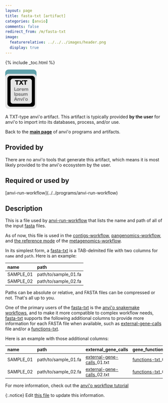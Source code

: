 ```yaml
---
layout: page
title: fasta-txt [artifact]
categories: [anvio]
comments: false
redirect_from: /m/fasta-txt
image:
  featurerelative: ../../../images/header.png
  display: true
---
```



{% include _toc.html %}


<img src="../../images/icons/TXT.png" alt="TXT" style="width:100px; border:none" />

A TXT-type anvi'o artifact. This artifact is typically provided **by the user** for anvi'o to import into its databases, process, and/or use.

Back to the **[main page](../../)** of anvi'o programs and artifacts.

## Provided by


There are no anvi'o tools that generate this artifact, which means it is most likely provided to the anvi'o ecosystem by the user.


## Required or used by


<p style="text-align: left" markdown="1"><span class="artifact-r">[anvi-run-workflow](../../programs/anvi-run-workflow)</span></p>


## Description

This is a file used by <span class="artifact-n">[anvi-run-workflow](/software/anvio/help/main/programs/anvi-run-workflow)</span> that lists the name and path of all of the input <span class="artifact-n">[fasta](/software/anvio/help/main/artifacts/fasta)</span> files.

As of now, this file is used in the <span class="artifact-n">[contigs-workflow](/software/anvio/help/main/artifacts/contigs-workflow)</span>, <span class="artifact-n">[pangenomics-workflow](/software/anvio/help/main/artifacts/pangenomics-workflow)</span>, and [the reference mode](https://merenlab.org/2018/07/09/anvio-snakemake-workflows/#references-mode) of the <span class="artifact-n">[metagenomics-workflow](/software/anvio/help/main/artifacts/metagenomics-workflow)</span>.

In its simplest form, a <span class="artifact-n">[fasta-txt](/software/anvio/help/main/artifacts/fasta-txt)</span> is a TAB-delmited file with two columns for `name` and `path`. Here is an example:

|name|path|
|:--|:--|
|SAMPLE_01|path/to/sample_01.fa|
|SAMPLE_02|path/to/sample_02.fa|

Paths can be absolute or relative, and FASTA files can be compressed or not. That's all up to you.

One of the primary users of the <span class="artifact-n">[fasta-txt](/software/anvio/help/main/artifacts/fasta-txt)</span> is the [anvi'o snakemake workflows](https://merenlab.org/2018/07/09/anvio-snakemake-workflows/), and to make it more compatible to complex workflow needs, <span class="artifact-n">[fasta-txt](/software/anvio/help/main/artifacts/fasta-txt)</span> supports the following additional columns to provide more information for each FASTA file when available, such as <span class="artifact-n">[external-gene-calls](/software/anvio/help/main/artifacts/external-gene-calls)</span> file and/or a <span class="artifact-n">[functions-txt](/software/anvio/help/main/artifacts/functions-txt)</span>.

Here is an example with those additional columns:

|name|path|external_gene_calls|gene_functional_annotation|
|:--|:--|:--|:--|
|SAMPLE_01|path/to/sample_01.fa|<span class="artifact-n">[external-gene-calls](/software/anvio/help/main/artifacts/external-gene-calls)</span>_01.txt|<span class="artifact-n">[functions-txt](/software/anvio/help/main/artifacts/functions-txt)</span>_01.txt|
|SAMPLE_02|path/to/sample_02.fa|<span class="artifact-n">[external-gene-calls](/software/anvio/help/main/artifacts/external-gene-calls)</span>_02.txt|<span class="artifact-n">[functions-txt](/software/anvio/help/main/artifacts/functions-txt)</span>_02.txt|

For more information, check out the [anvi'o workflow tutorial](https://merenlab.org/2018/07/09/anvio-snakemake-workflows/#fastatxt)


{:.notice}
Edit [this file](https://github.com/merenlab/anvio/tree/master/anvio/docs/artifacts/fasta-txt.md) to update this information.

